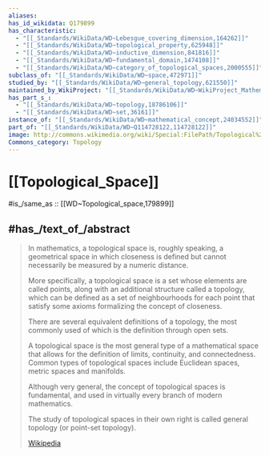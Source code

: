 ```yaml
---
aliases:
has_id_wikidata: Q179899
has_characteristic:
  - "[[_Standards/WikiData/WD~Lebesgue_covering_dimension,164262]]"
  - "[[_Standards/WikiData/WD~topological_property,625948]]"
  - "[[_Standards/WikiData/WD~inductive_dimension,841816]]"
  - "[[_Standards/WikiData/WD~fundamental_domain,1474108]]"
  - "[[_Standards/WikiData/WD~category_of_topological_spaces,2000555]]"
subclass_of: "[[_Standards/WikiData/WD~space,472971]]"
studied_by: "[[_Standards/WikiData/WD~general_topology,621550]]"
maintained_by_WikiProject: "[[_Standards/WikiData/WD~WikiProject_Mathematics,8487137]]"
has_part_s_:
  - "[[_Standards/WikiData/WD~topology,18786106]]"
  - "[[_Standards/WikiData/WD~set,36161]]"
instance_of: "[[_Standards/WikiData/WD~mathematical_concept,24034552]]"
part_of: "[[_Standards/WikiData/WD~Q114728122,114728122]]"
image: http://commons.wikimedia.org/wiki/Special:FilePath/Topological%20space%20examples.svg
Commons_category: Topology
---
```


# [[Topological_Space]] 

#is_/same_as :: [[WD~Topological_space,179899]] 

## #has_/text_of_/abstract 

> In mathematics, a topological space is, roughly speaking, a geometrical space 
> in which closeness is defined but cannot necessarily be measured by a numeric distance. 
> 
> More specifically, a topological space is a set whose elements are called points, 
> along with an additional structure called a topology, 
> which can be defined as a set of neighbourhoods for each point 
> that satisfy some axioms formalizing the concept of closeness. 
> 
> There are several equivalent definitions of a topology, 
> the most commonly used of which is the definition through open sets.
>
> A topological space is the most general type of a mathematical space 
> that allows for the definition of limits, continuity, and connectedness. 
> Common types of topological spaces include Euclidean spaces, metric spaces and manifolds.
>
> Although very general, the concept of topological spaces is fundamental, 
> and used in virtually every branch of modern mathematics. 
> 
> The study of topological spaces in their own right is called general topology (or point-set topology).
>
> [Wikipedia](https://en.wikipedia.org/wiki/Topological%20space) 

